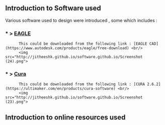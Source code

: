 ## Introduction to Software used 
 
 Various software used to design were introduced , some which includes : <br/>
###   * > [EAGLE](https://en.wikipedia.org/wiki/EAGLE_(program)) <br/>
          This could be downloaded from the following link : [EAGLE CAD](https://www.autodesk.com/products/eagle/free-download) <br/>
          <img src="http://jitheeshk.github.io/software.github.io/Screenshot (24).png">
###   * > [Cura](https://ultimaker.com/en/blog/49795-introducing-cura-26) <br/>
          This could be downloaded from the following link : [CURA 2.6.2](https://ultimaker.com/en/products/cura-software) <br/>
          <img src="http://jitheeshk.github.io/software.github.io/Screenshot (23).png">
          
## Introduction to online resources used 
